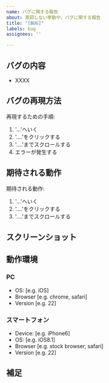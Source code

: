 ```yaml
---
name: バグに関する報告
about: 意図しない挙動や、バグに関する報告
title: "[BUG]"
labels: bug
assignees: ''

---
```


## バグの内容
<!-- それがどの様なバグなのか、他の人にも伝わる様に簡潔に箇条書きで書いてください -->
- XXXX

## バグの再現方法
<!-- 他の人でもそのバグを再現できる様に手順を記載してください -->
再現するための手順:
1. '...'へいく
1. '....'をクリックする
1. '....'までスクロールする
1. エラーが発生する

## 期待される動作
<!-- それが本来、どの様に動作されるべきか記載してください -->

期待される動作:
1. '...'へいく
1. '....'をクリックする
1. '....'までスクロールする

## スクリーンショット
<!-- それがどの様なバグなのかわかるスクリーンショットがあれば添付してください -->

## 動作環境

### PC
 - OS: [e.g. iOS]
 - Browser [e.g. chrome, safari]
 - Version [e.g. 22]

### スマートフォン
 - Device: [e.g. iPhone6]
 - OS: [e.g. iOS8.1]
 - Browser [e.g. stock browser, safari]
 - Version [e.g. 22]

## 補足
<!-- 補足があれば記載してください -->
